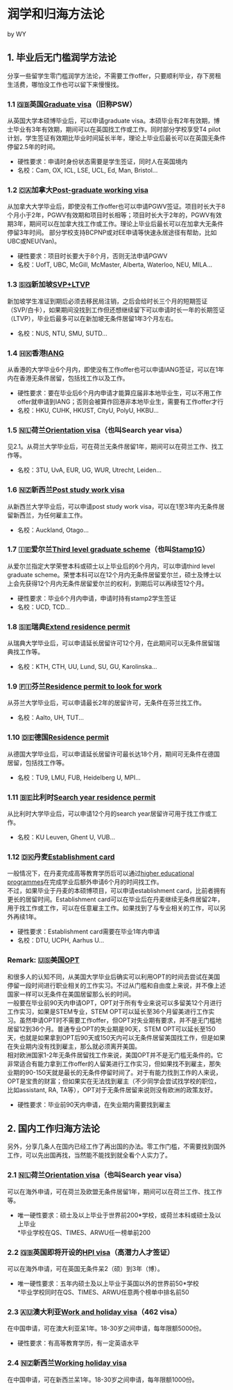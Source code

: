 # 润学和归海方法论
by WY  
## 1. 毕业后无门槛润学方法论
分享一些留学生零门槛润学方法论，不需要工作offer，只要顺利毕业，存下房租生活费，哪怕没工作也可以留下来慢慢找。  
### 1.1 🇬🇧英国[Graduate visa](https://www.gov.uk/graduate-visa)（旧称PSW）  
从英国大学本硕博毕业后，可以申请graduate visa。本硕毕业有2年有效期，博士毕业有3年有效期，期间可以在英国找工作或工作。同时部分学校享受T4 pilot计划，学生签证有效期比毕业时间延长半年，理论上毕业后最长可以在英国无条件停留2.5年的时间。  
* 硬性要求：申请时身份状态需要是学生签证，同时人在英国境内
* 名校：Cam, OX, ICL, LSE, UCL, Ed, Man, Bristol...

### 1.2 🇨🇦加拿大[Post-graduate working visa](https://www.canada.ca/en/immigration-refugees-citizenship/services/study-canada/work/after-graduation/about.html)  
从加拿大大学毕业后，即使没有工作offer也可以申请PGWV签证。项目时长大于8个月小于2年，PGWV有效期和项目时长相等；项目时长大于2年的，PGWV有效期3年，期间可以在加拿大找工作或工作。理论上毕业后最长可以在加拿大无条件停留3年时间。 
部分学校支持BCPNP或对EE申请等快速永居途径有帮助，比如UBC或NEU(Van)。  
* 硬性要求：项目时长要大于8个月，否则无法申请PGWV
* 名校：UofT, UBC, McGill, McMaster, Alberta, Waterloo, NEU, MILA...

### 1.3 🇸🇬新加坡[SVP+LTVP](https://www.ntu.edu.sg/life-at-ntu/student-life/onestop/student's-pass/returning-cancelling-your-student's-pass)  
新加坡学生准证到期后必须去移民局注销，之后会给时长三个月的短期签证（SVP/白卡），如果期间没找到工作但还想继续留下可以申请时长一年的长期签证（LTVP），毕业后最多可以在新加坡无条件居留1年3个月左右。  
* 名校：NUS, NTU, SMU, SUTD...

### 1.4 🇭🇰香港[IANG](https://www.immd.gov.hk/hkt/services/visas/IANG.html)  
从香港的大学毕业6个月内，即使没有工作offer也可以申请IANG签证，可以在1年内在香港无条件居留，包括找工作以及工作。  
* 硬性要求：要在毕业后6个月内申请才能算应届非本地毕业生，可以不用工作offer就申请到IANG；否则会被算作回港非本地毕业生，需要有工作offer才行
* 名校：HKU, CUHK, HKUST, CityU, PolyU, HKBU...

### 1.5 🇳🇱荷兰[Orientation visa](https://business.gov.nl/coming-to-the-netherlands/permits-and-visa/orientation-visa-for-highly-educated-persons/)（也叫Search year visa）
见2.1。从荷兰大学毕业后，可在荷兰无条件居留1年，期间可以在荷兰工作、找工作等。  
* 名校：3TU, UvA, EUR, UG, WUR, Utrecht, Leiden...

### 1.6 🇳🇿新西兰[Post study work visa](https://www.immigration.govt.nz/new-zealand-visas/apply-for-a-visa/about-visa/post-study-work-visa)  
从新西兰大学毕业后，可以申请post study work visa，可以在1至3年内无条件居留新西兰，为任何雇主工作。  
* 名校：Auckland, Otago...

### 1.7 🇮🇪爱尔兰[Third level graduate scheme](https://www.irishimmigration.ie/my-situation-has-changed-since-i-arrived-in-ireland/third-level-graduate-programme/#introduction)（也叫[Stamp1G](https://www.ucd.ie/global/studentexperience/thirdlevelgraduateprogramme-stamp1g/)）  
从爱尔兰指定大学荣誉本科或硕士以上毕业后的6个月内，可以申请third level graduate scheme。荣誉本科可以在12个月内无条件居留爱尔兰，硕士及博士以上会先获得12个月内无条件居留爱尔兰的权利，到期后可以再续签12个月。    
* 硬性要求：毕业6个月内申请，申请时持有stamp2学生签证  
* 名校：UCD, TCD...

### 1.8 🇸🇪瑞典[Extend residence permit](https://studyinsweden.se/moving-to-sweden/permits-visas/)  
从瑞典大学毕业后，可以申请延长居留许可12个月，在此期间可以无条件居留瑞典找工作等。  
* 名校：KTH, CTH, UU, Lund, SU, GU, Karolinska...

### 1.9 🇫🇮芬兰[Residence permit to look for work](https://migri.fi/en/residence-permit-to-look-for-work)  
从芬兰大学毕业后，可以申请最长2年的居留许可，无条件在芬兰找工作。  
* 名校：Aalto, UH, TUT...

### 1.10 🇩🇪德国[Residence permit](https://www.uni-konstanz.de/en/international-office/study-in-konstanz/degree-studies/work-in-germany-after-completing-your-studies/non-eu/faq/)  
从德国大学毕业后，可以申请延长居留许可最长达18个月，期间可无条件在德国居留，包括找工作等。 
* 名校：TU9, LMU, FUB, Heidelberg U, MPI...

### 1.11 🇧🇪比利时[Search year residence permit](https://www.kuleuven.be/english/stuvo/working-volunteering-career/transition-to-the-job-market/working-non-eea)  
从比利时大学毕业后，可以申请12个月的search year居留许可用于找工作或工作。 
* 名校：KU Leuven, Ghent U, VUB...

### 1.12 🇩🇰丹麦[Establishment card](https://www.nyidanmark.dk/en-GB/Applying/Work/Establishment%20card)  
一般情况下，在丹麦完成高等教育学历后可以通过[higher educational programmes](https://www.nyidanmark.dk/en-GB/You-want-to-apply/Study/Higher-education)在完成学业后额外申请6个月的时间找工作。  
不过，如果毕业于丹麦的本硕博项目，可以申请establishment card，比前者拥有更长的居留时间。Establishment card可以在毕业后在丹麦继续无条件居留2年，用于找工作或工作，可以在任意雇主工作。如果找到了与专业相关的工作，可以另外再续1年。
* 硬性要求：Establishment card需要在毕业1年内申请
* 名校：DTU, UCPH, Aarhus U...

### Remark: 🇺🇸美国[OPT](https://www.uscis.gov/working-in-the-united-states/students-and-exchange-visitors/optional-practical-training-opt-for-f-1-students)  
和很多人的认知不同，从美国大学毕业后确实可以利用OPT的时间去尝试在美国停留一段时间进行职业相关的工作实习。不过从门槛和自由度上来说，并不像上述国家一样可以无条件在美国居留那么长的时间。  
一般要在毕业前90天内申请OPT，OPT对于所有专业来说可以多留美12个月进行工作实习，如果是STEM专业，STEM OPT可以延长至36个月留美进行工作实习。虽然申请OPT时不需要工作offer，但OPT对失业期有要求，并不是无门槛地居留12到36个月。普通专业OPT的失业期是90天，STEM OPT可以延长至150天，也就是如果拿到OPT后90天或150天内可以无条件居留美国找工作，但是如果在失业期内没有找到雇主，那么就必须离开美国。  
相对欧洲国家1-2年无条件居留找工作来说，美国OPT并不是无门槛无条件的。它非常适合有能力拿到工作offer的人留美进行工作实习，但如果找不到雇主，那失业期的90-150天就是最长的无条件停留时间了。对于有能力找到工作的人来说，OPT是宝贵的财富；但如果实在无法找到雇主（不少同学会尝试找学校的职位，比如assistant, RA, TA等），OPT对于无条件居留来说则没有欧洲的政策友好。  
* 硬性要求：毕业前90天内申请，在失业期内需要找到雇主  

## 2. 国内工作归海方法论
另外，分享几条人在国内已经工作了再出国的办法。零工作门槛，不需要找到国外工作，可以先出国再找，当然能不能找到就全看个人实力了。

### 2.1 🇳🇱荷兰[Orientation visa](https://business.gov.nl/coming-to-the-netherlands/permits-and-visa/orientation-visa-for-highly-educated-persons/)（也叫Search year visa）
可以在海外申请，可在荷兰及欧盟无条件居留1年，期间可以在荷兰工作、找工作等。  
* 唯一硬性要求：硕士及以上毕业于世界前200*学校，或荷兰本科或硕士及以上毕业  
*毕业学校在QS、TIMES、ARWU任一榜单前200  

### 2.2 🇬🇧英国即将开设的[HPI visa](https://qz.com/2153193/whos-eligible-for-the-uks-new-high-potential-individual-visa/)（高潜力人才签证）
可以在海外申请，可在英国无条件呆2（硕）到3年（博）。  
* 唯一硬性要求：五年内硕士及以上毕业于英国以外的世界前50*学校  
*毕业学校同时在QS、TIMES、ARWU任意两个榜单中排名前50  

### 2.3 🇦🇺澳大利亚[Work and holiday visa](https://immi.homeaffairs.gov.au/visas/getting-a-visa/visa-listing/work-holiday-462)（462 visa）
在中国申请，可在澳大利亚呆1年。18-30岁之间申请，每年限额5000份。  
* 硬性要求：有高等教育学历，有一定英语水平  


### 2.4 🇳🇿新西兰[Working holiday visa](https://www.immigration.govt.nz/new-zealand-visas/apply-for-a-visa/about-visa/china-working-holiday-visa)
在中国申请，可在新西兰呆1年。18-30岁之间申请，每年限额1000份。  
